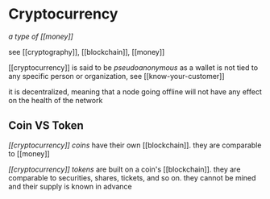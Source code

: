 # Cryptocurrency

_a type of [[money]]_

see [[cryptography]], [[blockchain]], [[money]]

[[cryptocurrency]] is said to be _pseudoanonymous_ as a wallet is not tied to any specific person or organization, see [[know-your-customer]]

it is decentralized, meaning that a node going offline will not have any effect on the health of the network

## Coin VS Token

_[[cryptocurrency]] coins_ have their own [[blockchain]]. they are comparable to [[money]]

_[[cryptocurrency]] tokens_ are built on a coin's [[blockchain]]. they are comparable to securities, shares, tickets, and so on. they cannot be mined and their supply is known in advance
